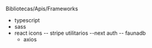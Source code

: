Bibliotecas/Apis/Frameworks

- typescript
- sass
- react icons
  -- stripe
  utilitarios
  --next auth
  -- faunadb
  - axios
